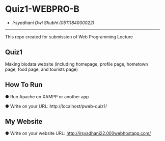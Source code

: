 # Quiz1-WEBPRO-B
* _Irsyadhani Dwi Shubhi (0511184000022)_
----------------------------------------------------------------
This repo created for submission of Web Programming Lecture

## Quiz1
Making biodata website (including homepage, profile page, hometown page, food page, and tourists page)

## How To Run
● Run Apache on XAMPP or another app

● Write on your URL: http://localhost/pweb-quiz1/

## My Website
● Write on your website URL: http://irsyadhani22.000webhostapp.com/

